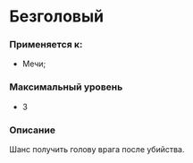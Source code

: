 # Безголовый

### Применяется к:

* Мечи;

### Максимальный уровень

* 3

### Описание

Шанс получить голову врага после убийства.
